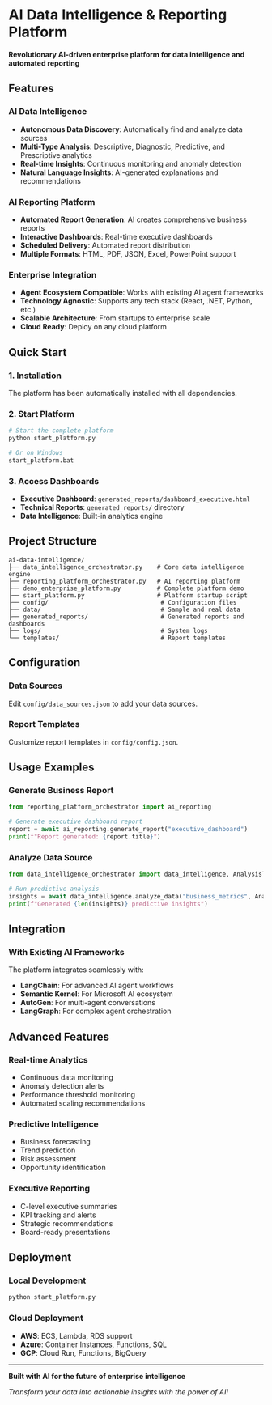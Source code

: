 # AI Data Intelligence & Reporting Platform

**Revolutionary AI-driven enterprise platform for data intelligence and automated reporting**

## Features

### AI Data Intelligence
- **Autonomous Data Discovery**: Automatically find and analyze data sources
- **Multi-Type Analysis**: Descriptive, Diagnostic, Predictive, and Prescriptive analytics
- **Real-time Insights**: Continuous monitoring and anomaly detection
- **Natural Language Insights**: AI-generated explanations and recommendations

### AI Reporting Platform
- **Automated Report Generation**: AI creates comprehensive business reports
- **Interactive Dashboards**: Real-time executive dashboards
- **Scheduled Delivery**: Automated report distribution
- **Multiple Formats**: HTML, PDF, JSON, Excel, PowerPoint support

### Enterprise Integration
- **Agent Ecosystem Compatible**: Works with existing AI agent frameworks
- **Technology Agnostic**: Supports any tech stack (React, .NET, Python, etc.)
- **Scalable Architecture**: From startups to enterprise scale
- **Cloud Ready**: Deploy on any cloud platform

## Quick Start

### 1. Installation
The platform has been automatically installed with all dependencies.

### 2. Start Platform
```bash
# Start the complete platform
python start_platform.py

# Or on Windows
start_platform.bat
```

### 3. Access Dashboards
- **Executive Dashboard**: `generated_reports/dashboard_executive.html`
- **Technical Reports**: `generated_reports/` directory
- **Data Intelligence**: Built-in analytics engine

## Project Structure

```
ai-data-intelligence/
├── data_intelligence_orchestrator.py    # Core data intelligence engine
├── reporting_platform_orchestrator.py   # AI reporting platform
├── demo_enterprise_platform.py          # Complete platform demo
├── start_platform.py                    # Platform startup script
├── config/                               # Configuration files
├── data/                                 # Sample and real data
├── generated_reports/                    # Generated reports and dashboards
├── logs/                                 # System logs
└── templates/                            # Report templates
```

## Configuration

### Data Sources
Edit `config/data_sources.json` to add your data sources.

### Report Templates
Customize report templates in `config/config.json`.

## Usage Examples

### Generate Business Report
```python
from reporting_platform_orchestrator import ai_reporting

# Generate executive dashboard report
report = await ai_reporting.generate_report("executive_dashboard")
print(f"Report generated: {report.title}")
```

### Analyze Data Source
```python
from data_intelligence_orchestrator import data_intelligence, AnalysisType

# Run predictive analysis
insights = await data_intelligence.analyze_data("business_metrics", AnalysisType.PREDICTIVE)
print(f"Generated {len(insights)} predictive insights")
```

## Integration

### With Existing AI Frameworks
The platform integrates seamlessly with:
- **LangChain**: For advanced AI agent workflows
- **Semantic Kernel**: For Microsoft AI ecosystem
- **AutoGen**: For multi-agent conversations
- **LangGraph**: For complex agent orchestration

## Advanced Features

### Real-time Analytics
- Continuous data monitoring
- Anomaly detection alerts
- Performance threshold monitoring
- Automated scaling recommendations

### Predictive Intelligence
- Business forecasting
- Trend prediction
- Risk assessment
- Opportunity identification

### Executive Reporting
- C-level executive summaries
- KPI tracking and alerts
- Strategic recommendations
- Board-ready presentations

## Deployment

### Local Development
```bash
python start_platform.py
```

### Cloud Deployment
- **AWS**: ECS, Lambda, RDS support
- **Azure**: Container Instances, Functions, SQL
- **GCP**: Cloud Run, Functions, BigQuery

---

**Built with AI for the future of enterprise intelligence**

*Transform your data into actionable insights with the power of AI!*
